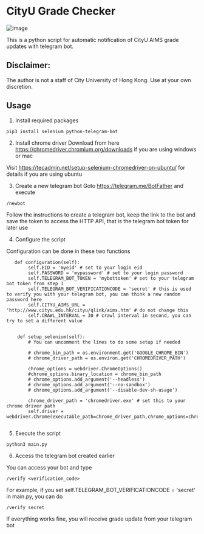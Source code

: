 # CityU Grade Checker

![image](https://user-images.githubusercontent.com/42265526/147522923-cfb61302-b8bc-4061-ba53-734710d19157.png)

This is a python script for automatic notification of CityU AIMS grade updates with telegram bot.

## Disclaimer:  

The author is not a staff of City University of Hong Kong. Use at your own discretion.

## Usage

1. Install required packages
```
pip3 install selenium python-telegram-bot
```

2. Install chrome driver
Download from here https://chromedriver.chromium.org/downloads if you are using windows or mac

Visit https://tecadmin.net/setup-selenium-chromedriver-on-ubuntu/ for details if you are using ubuntu

3. Create a new telegram bot
Goto https://telegram.me/BotFather and execute 
```
/newbot
```   
Follow the instructions to create a telegram bot, keep the link to the bot and save the token to access the HTTP API, that is the telegram bot token for later use

4. Configure the script

Configuration can be done in these two functions

```
   def configuration(self):
        self.EID = 'myeid' # set to your login eid
        self.PASSWORD = 'mypassword' # set to your login password
        self.TELEGRAM_BOT_TOKEN = 'mybottoken' # set to your telegram bot token from step 3
        self.TELEGRAM_BOT_VERIFICATIONCODE = 'secret' # this is used to verify you with your telegram bot, you can think a new random password here
        self.CITYU_AIMS_URL = 'http://www.cityu.edu.hk/cityu/qlink/aims.htm' # do not change this
        self.CRAWL_INTERVAL = 30 # crawl interval in second, you can try to set a different value 


    def setup_selenium(self):
        # You can uncomment the lines to do some setup if needed

        # chrome_bin_path = os.environment.get('GOOGLE_CHROME_BIN')
        # chrome_driver_path = os.environ.get('CHROMEDRIVER_PATH')

        chrome_options = webdriver.ChromeOptions() 
        #chrome_options.binary_location = chrome_bin_path
        # chrome_options.add_argument('--headless')
        # chrome_options.add_argument('--no-sandbox')
        # chrome_options.add_argument('--disable-dev-sh-usage')
        
        chrome_driver_path = 'chromedriver.exe' # set this to your chrome driver path
        self.driver = webdriver.Chrome(executable_path=chrome_driver_path,chrome_options=chrome_options)
        
```

5. Execute the script
```
python3 main.py
```

6. Access the telegram bot created earlier

You can access your bot and type

```
/verify <verification_code>
```

For example, if you set self.TELEGRAM_BOT_VERIFICATIONCODE = 'secret' in main.py, you can do

```
/verify secret
```

If everything works fine, you will receive grade update from your telegram bot
